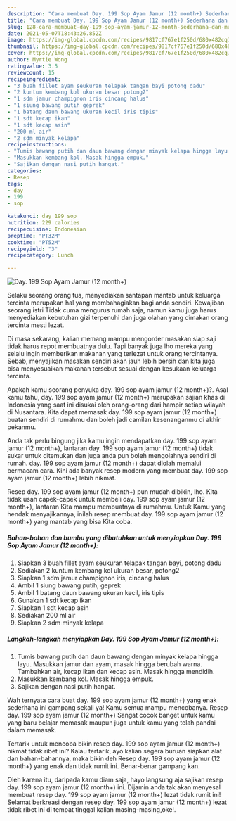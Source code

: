 ```yaml
---
description: "Cara membuat Day. 199 Sop Ayam Jamur (12 month+) Sederhana dan Mudah Dibuat"
title: "Cara membuat Day. 199 Sop Ayam Jamur (12 month+) Sederhana dan Mudah Dibuat"
slug: 128-cara-membuat-day-199-sop-ayam-jamur-12-month-sederhana-dan-mudah-dibuat
date: 2021-05-07T18:43:26.852Z
image: https://img-global.cpcdn.com/recipes/9817cf767e1f250d/680x482cq70/day-199-sop-ayam-jamur-12-month-foto-resep-utama.jpg
thumbnail: https://img-global.cpcdn.com/recipes/9817cf767e1f250d/680x482cq70/day-199-sop-ayam-jamur-12-month-foto-resep-utama.jpg
cover: https://img-global.cpcdn.com/recipes/9817cf767e1f250d/680x482cq70/day-199-sop-ayam-jamur-12-month-foto-resep-utama.jpg
author: Myrtie Wong
ratingvalue: 3.5
reviewcount: 15
recipeingredient:
- "3 buah fillet ayam seukuran telapak tangan bayi potong dadu"
- "2 kuntum kembang kol ukuran besar potong2"
- "1 sdm jamur champignon iris cincang halus"
- "1 siung bawang putih geprek"
- "1 batang daun bawang ukuran kecil iris tipis"
- "1 sdt kecap ikan"
- "1 sdt kecap asin"
- "200 ml air"
- "2 sdm minyak kelapa"
recipeinstructions:
- "Tumis bawang putih dan daun bawang dengan minyak kelapa hingga layu. Masukkan jamur dan ayam, masak hingga berubah warna. Tambahkan air, kecap ikan dan kecap asin. Masak hingga mendidih."
- "Masukkan kembang kol. Masak hingga empuk."
- "Sajikan dengan nasi putih hangat."
categories:
- Resep
tags:
- day
- 199
- sop

katakunci: day 199 sop 
nutrition: 229 calories
recipecuisine: Indonesian
preptime: "PT32M"
cooktime: "PT52M"
recipeyield: "3"
recipecategory: Lunch

---
```



![Day. 199 Sop Ayam Jamur (12 month+)](https://img-global.cpcdn.com/recipes/9817cf767e1f250d/680x482cq70/day-199-sop-ayam-jamur-12-month-foto-resep-utama.jpg)

Selaku seorang orang tua, menyediakan santapan mantab untuk keluarga tercinta merupakan hal yang membahagiakan bagi anda sendiri. Kewajiban seorang istri Tidak cuma mengurus rumah saja, namun kamu juga harus menyediakan kebutuhan gizi terpenuhi dan juga olahan yang dimakan orang tercinta mesti lezat.

Di masa  sekarang, kalian memang mampu mengorder masakan siap saji tidak harus repot membuatnya dulu. Tapi banyak juga lho mereka yang selalu ingin memberikan makanan yang terlezat untuk orang tercintanya. Sebab, menyajikan masakan sendiri akan jauh lebih bersih dan kita juga bisa menyesuaikan makanan tersebut sesuai dengan kesukaan keluarga tercinta. 



Apakah kamu seorang penyuka day. 199 sop ayam jamur (12 month+)?. Asal kamu tahu, day. 199 sop ayam jamur (12 month+) merupakan sajian khas di Indonesia yang saat ini disukai oleh orang-orang dari hampir setiap wilayah di Nusantara. Kita dapat memasak day. 199 sop ayam jamur (12 month+) buatan sendiri di rumahmu dan boleh jadi camilan kesenanganmu di akhir pekanmu.

Anda tak perlu bingung jika kamu ingin mendapatkan day. 199 sop ayam jamur (12 month+), lantaran day. 199 sop ayam jamur (12 month+) tidak sukar untuk ditemukan dan juga anda pun boleh mengolahnya sendiri di rumah. day. 199 sop ayam jamur (12 month+) dapat diolah memalui bermacam cara. Kini ada banyak resep modern yang membuat day. 199 sop ayam jamur (12 month+) lebih nikmat.

Resep day. 199 sop ayam jamur (12 month+) pun mudah dibikin, lho. Kita tidak usah capek-capek untuk membeli day. 199 sop ayam jamur (12 month+), lantaran Kita mampu membuatnya di rumahmu. Untuk Kamu yang hendak menyajikannya, inilah resep membuat day. 199 sop ayam jamur (12 month+) yang mantab yang bisa Kita coba.

<!--inarticleads1-->

##### Bahan-bahan dan bumbu yang dibutuhkan untuk menyiapkan Day. 199 Sop Ayam Jamur (12 month+):

1. Siapkan 3 buah fillet ayam seukuran telapak tangan bayi, potong dadu
1. Sediakan 2 kuntum kembang kol ukuran besar, potong2
1. Siapkan 1 sdm jamur champignon iris, cincang halus
1. Ambil 1 siung bawang putih, geprek
1. Ambil 1 batang daun bawang ukuran kecil, iris tipis
1. Gunakan 1 sdt kecap ikan
1. Siapkan 1 sdt kecap asin
1. Sediakan 200 ml air
1. Siapkan 2 sdm minyak kelapa




<!--inarticleads2-->

##### Langkah-langkah menyiapkan Day. 199 Sop Ayam Jamur (12 month+):

1. Tumis bawang putih dan daun bawang dengan minyak kelapa hingga layu. Masukkan jamur dan ayam, masak hingga berubah warna. Tambahkan air, kecap ikan dan kecap asin. Masak hingga mendidih.
1. Masukkan kembang kol. Masak hingga empuk.
1. Sajikan dengan nasi putih hangat.




Wah ternyata cara buat day. 199 sop ayam jamur (12 month+) yang enak sederhana ini gampang sekali ya! Kamu semua mampu mencobanya. Resep day. 199 sop ayam jamur (12 month+) Sangat cocok banget untuk kamu yang baru belajar memasak maupun juga untuk kamu yang telah pandai dalam memasak.

Tertarik untuk mencoba bikin resep day. 199 sop ayam jamur (12 month+) nikmat tidak ribet ini? Kalau tertarik, ayo kalian segera buruan siapkan alat dan bahan-bahannya, maka bikin deh Resep day. 199 sop ayam jamur (12 month+) yang enak dan tidak rumit ini. Benar-benar gampang kan. 

Oleh karena itu, daripada kamu diam saja, hayo langsung aja sajikan resep day. 199 sop ayam jamur (12 month+) ini. Dijamin anda tak akan menyesal membuat resep day. 199 sop ayam jamur (12 month+) lezat tidak rumit ini! Selamat berkreasi dengan resep day. 199 sop ayam jamur (12 month+) lezat tidak ribet ini di tempat tinggal kalian masing-masing,oke!.

